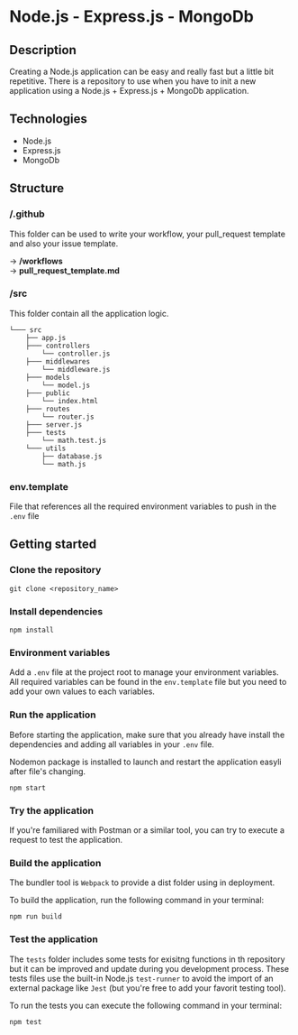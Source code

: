 # Node.js - Express.js - MongoDb 

## Description

Creating a Node.js application can be easy and really fast but a little bit repetitive. There is a repository to use when you have to init a new application using a Node.js + Express.js + MongoDb application.

## Technologies

- Node.js
- Express.js
- MongoDb

## Structure

### /.github

This folder can be used to write your workflow, your pull_request template and also your issue template.

-> **/workflows**  
-> **pull_request_template.md**

### /src

This folder contain all the application logic.

```
└─── src
    ├── app.js
    ├─── controllers
        └── controller.js
    ├─── middlewares
        └── middleware.js
    ├─── models
        └── model.js
    ├─── public
        └── index.html
    ├─── routes
        └── router.js
    ├─── server.js
    ├─── tests
        └── math.test.js
    └─── utils
        ├── database.js
        └── math.js
```

### env.template

File that references all the required environment variables to push in the `.env` file

## Getting started

### Clone the repository

```
git clone <repository_name>
```

### Install dependencies

```
npm install
```

### Environment variables

Add a `.env` file at the project root to manage your environment variables.  
All required variables can be found in the `env.template` file but you need to add your own values to each variables.

### Run the application

Before starting the application, make sure that you already have install the dependencies and adding all variables in your `.env` file.

Nodemon package is installed to launch and restart the application easyli after file's changing.

```
npm start
```

### Try the application

If you're familiared with Postman or a similar tool, you can try to execute a request to test the application.

### Build the application

The bundler tool is `Webpack` to provide a dist folder using in deployment.

To build the application, run the following command in your terminal:
```
npm run build
```

### Test the application

The `tests` folder includes some tests for exisitng functions in th repository but it can be improved and update during you development process. These tests files use the built-in Node.js `test-runner` to avoid the import of an external package like `Jest` (but you're free to add your favorit testing tool).

To run the tests you can execute the following command in your terminal:

```
npm test
```
